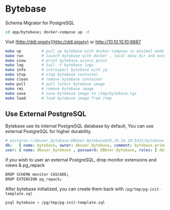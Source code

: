 # Bytebase

Schema Migrator for PostgreSQL

```bash
cd app/bytebase; docker-compose up -d
```

Visit [http://ddl.pigsty](http://ddl.pigsty) or http://10.10.10.10:8887


```bash
make up         # pull up bytebase with docker-compose in minimal mode
make run        # launch bytebase with docker , local data dir and external PostgreSQL
make view       # print bytebase access point
make log        # tail -f bytebase logs
make info       # introspect bytebase with jq
make stop       # stop bytebase container
make clean      # remove bytebase container
make pull       # pull latest bytebase image
make rmi        # remove bytebase image
make save       # save bytebase image to /tmp/bytebase.tgz
make load       # load bytebase image from /tmp
```



## Use External PostgreSQL

Bytebase use its internal PostgreSQL database by default, You can use external PostgreSQL for higher durability.

```yaml
# postgres://dbuser_bytebase:DBUser.Bytebase@10.10.10.10:5432/bytebase
db:   { name: bytebase, owner: dbuser_bytebase, comment: bytebase primary database }
user: { name: dbuser_bytebase , password: DBUser.Bytebase, roles: [ dbrole_admin ] }
```

if you wish to user an external PostgreSQL, drop monitor extensions and views & pg_repack

```bash
DROP SCHEMA monitor CASCADE;
DROP EXTENSION pg_repack;
```

After bytebase initialized, you can create them back with `/pg/tmp/pg-init-template.sql`

```bash
psql bytebase < /pg/tmp/pg-init-template.sql
```